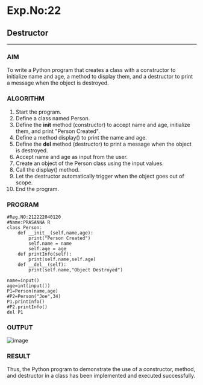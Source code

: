 # Exp.No:22  
## Destructor

---

### AIM  
To write a Python program that creates a class with a constructor to initialize name and age, a method to display them, and a destructor to print a message when the object is destroyed.


### ALGORITHM

1.	Start the program.
2.	Define a class named Person.
3.	Define the __init__ method (constructor) to accept name and age, initialize them, and print "Person Created".
4.	Define a method display() to print the name and age.
5.	Define the __del__ method (destructor) to print a message when the object is destroyed.
6.	Accept name and age as input from the user.
7.	Create an object of the Person class using the input values.
8.	Call the display() method.
9.	Let the destructor automatically trigger when the object goes out of scope.
10.	End the program.



### PROGRAM

```
#Reg.NO:212222040120
#Name:PRASANNA R
class Person:
    def __init__(self,name,age):
        print("Person Created")
        self.name = name
        self.age = age
    def printInfo(self):
        print(self.name,self.age)
    def __del__(self):
        print(self.name,"Object Destroyed")

name=input()
age=int(input())
P1=Person(name,age)
#P2=Person("Joe",34)
P1.printInfo()
#P2.printInfo()
del P1
```

### OUTPUT

![image](https://github.com/user-attachments/assets/75a96511-79b4-4eb9-aed5-b1f4bf9a21ab)


### RESULT
Thus, the Python program to demonstrate the use of a constructor, method, and destructor in a class has been implemented and executed successfully.
